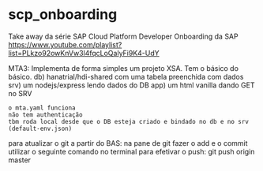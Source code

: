 # scp_onboarding

Take away da série SAP Cloud Platform Developer Onboarding da SAP
https://www.youtube.com/playlist?list=PLkzo92owKnVw3l4fqcLoQalyFi9K4-UdY

MTA3:
    Implementa de forma simples um projeto XSA. Tem o básico do básico.
    db) hanatrial/hdi-shared com uma tabela preenchida com dados
    srv) um nodejs/express lendo dados do DB
    app) um html vanilla dando GET no SRV

    o mta.yaml funciona
    não tem authenticação
    tbm roda local desde que o DB esteja criado e bindado no db e no srv (default-env.json)
    
para atualizar o git a partir do BAS:
    na pane de git fazer o add e o commit
    utilizar o seguinte comando no terminal para efetivar o push:
        git push origin master